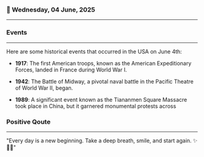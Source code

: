 ### 📅 Wednesday, 04 June, 2025
------
### Events
------
Here are some historical events that occurred in the USA on June 4th:

- **1917**: The first American troops, known as the American Expeditionary Forces, landed in France during World War I.
  
- **1942**: The Battle of Midway, a pivotal naval battle in the Pacific Theatre of World War II, began.

- **1989**: A significant event known as the Tiananmen Square Massacre took place in China, but it garnered monumental protests across
### Positive Qoute
------
"Every day is a new beginning. Take a deep breath, smile, and start again. ✨🌅😊"
